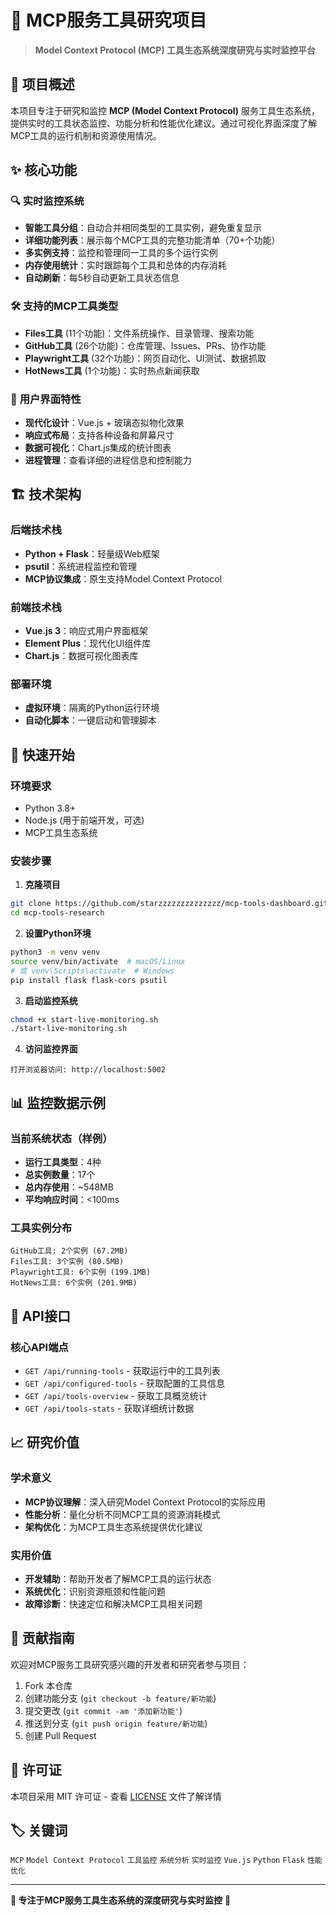 # 🔬 MCP服务工具研究项目

> **Model Context Protocol (MCP) 工具生态系统深度研究与实时监控平台**

## 🎯 项目概述

本项目专注于研究和监控 **MCP (Model Context Protocol)** 服务工具生态系统，提供实时的工具状态监控、功能分析和性能优化建议。通过可视化界面深度了解MCP工具的运行机制和资源使用情况。

## ✨ 核心功能

### 🔍 **实时监控系统**
- **智能工具分组**：自动合并相同类型的工具实例，避免重复显示
- **详细功能列表**：展示每个MCP工具的完整功能清单（70+个功能）
- **多实例支持**：监控和管理同一工具的多个运行实例
- **内存使用统计**：实时跟踪每个工具和总体的内存消耗
- **自动刷新**：每5秒自动更新工具状态信息

### 🛠️ **支持的MCP工具类型**
- **Files工具** (11个功能)：文件系统操作、目录管理、搜索功能
- **GitHub工具** (26个功能)：仓库管理、Issues、PRs、协作功能
- **Playwright工具** (32个功能)：网页自动化、UI测试、数据抓取
- **HotNews工具** (1个功能)：实时热点新闻获取

### 🎨 **用户界面特性**
- **现代化设计**：Vue.js + 玻璃态拟物化效果
- **响应式布局**：支持各种设备和屏幕尺寸
- **数据可视化**：Chart.js集成的统计图表
- **进程管理**：查看详细的进程信息和控制能力

## 🏗️ 技术架构

### 后端技术栈
- **Python + Flask**：轻量级Web框架
- **psutil**：系统进程监控和管理
- **MCP协议集成**：原生支持Model Context Protocol

### 前端技术栈
- **Vue.js 3**：响应式用户界面框架
- **Element Plus**：现代化UI组件库
- **Chart.js**：数据可视化图表库

### 部署环境
- **虚拟环境**：隔离的Python运行环境
- **自动化脚本**：一键启动和管理脚本

## 🚀 快速开始

### 环境要求
- Python 3.8+
- Node.js (用于前端开发，可选)
- MCP工具生态系统

### 安装步骤

1. **克隆项目**
```bash
git clone https://github.com/starzzzzzzzzzzzzzz/mcp-tools-dashboard.git
cd mcp-tools-research
```

2. **设置Python环境**
```bash
python3 -m venv venv
source venv/bin/activate  # macOS/Linux
# 或 venv\Scripts\activate  # Windows
pip install flask flask-cors psutil
```

3. **启动监控系统**
```bash
chmod +x start-live-monitoring.sh
./start-live-monitoring.sh
```

4. **访问监控界面**
```
打开浏览器访问: http://localhost:5002
```

## 📊 监控数据示例

### 当前系统状态（样例）
- **运行工具类型**：4种
- **总实例数量**：17个
- **总内存使用**：~548MB
- **平均响应时间**：<100ms

### 工具实例分布
```
GitHub工具: 2个实例 (67.2MB)
Files工具: 3个实例 (80.5MB)  
Playwright工具: 6个实例 (199.1MB)
HotNews工具: 6个实例 (201.9MB)
```

## 🔧 API接口

### 核心API端点
- `GET /api/running-tools` - 获取运行中的工具列表
- `GET /api/configured-tools` - 获取配置的工具信息
- `GET /api/tools-overview` - 获取工具概览统计
- `GET /api/tools-stats` - 获取详细统计数据

## 📈 研究价值

### 学术意义
- **MCP协议理解**：深入研究Model Context Protocol的实际应用
- **性能分析**：量化分析不同MCP工具的资源消耗模式
- **架构优化**：为MCP工具生态系统提供优化建议

### 实用价值
- **开发辅助**：帮助开发者了解MCP工具的运行状态
- **系统优化**：识别资源瓶颈和性能问题
- **故障诊断**：快速定位和解决MCP工具相关问题

## 🤝 贡献指南

欢迎对MCP服务工具研究感兴趣的开发者和研究者参与项目：

1. Fork 本仓库
2. 创建功能分支 (`git checkout -b feature/新功能`)
3. 提交更改 (`git commit -am '添加新功能'`)
4. 推送到分支 (`git push origin feature/新功能`)
5. 创建 Pull Request

## 📄 许可证

本项目采用 MIT 许可证 - 查看 [LICENSE](LICENSE) 文件了解详情

## 🏷️ 关键词

`MCP` `Model Context Protocol` `工具监控` `系统分析` `实时监控` `Vue.js` `Python` `Flask` `性能优化`

---

**🔬 专注于MCP服务工具生态系统的深度研究与实时监控** 🚀 